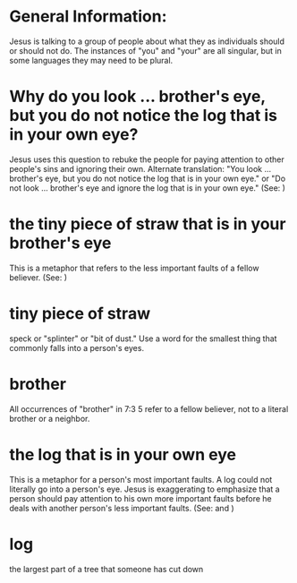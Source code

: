 
# General Information:
Jesus is talking to a group of people about what they as individuals should or should not do. The instances of "you" and "your" are all singular, but in some languages they may need to be plural.

# Why do you look ... brother's eye, but you do not notice the log that is in your own eye?
Jesus uses this question to rebuke the people for paying attention to other people's sins and ignoring their own. Alternate translation: "You look ... brother's eye, but you do not notice the log that is in your own eye." or "Do not look ... brother's eye and ignore the log that is in your own eye." (See: )

# the tiny piece of straw that is in your brother's eye
This is a metaphor that refers to the less important faults of a fellow believer. (See: )

# tiny piece of straw
speck or "splinter" or "bit of dust." Use a word for the smallest thing that commonly falls into a person's eyes.

# brother
All occurrences of "brother" in 7:3
5 refer to a fellow believer, not to a literal brother or a neighbor.

# the log that is in your own eye
This is a metaphor for a person's most important faults. A log could not literally go into a person's eye. Jesus is exaggerating to emphasize that a person should pay attention to his own more important faults before he deals with another person's less important faults. (See:  and )

# log
the largest part of a tree that someone has cut down